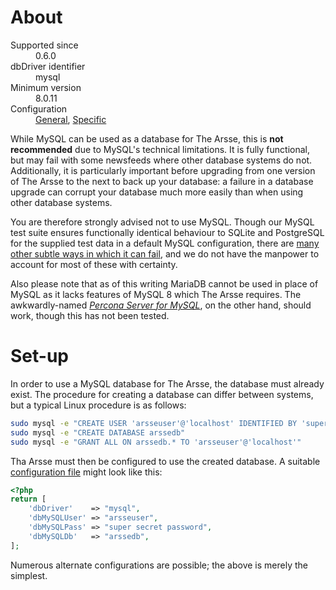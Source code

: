 # About

<dl>
    <dt>Supported since</dt>
        <dd>0.6.0</dd>
    <dt>dbDriver identifier</dt>
        <dd>mysql</dd>
    <dt>Minimum version</dt>
        <dd>8.0.11</dd>
    <dt>Configuration</dt>
        <dd><a href="../Configuration.html#page_Database-settings">General</a>, <a href="../Configuration.html#page_Database-settings-specific-to-MySQL">Specific</a></dd>
</dl>

While MySQL can be used as a database for The Arsse, this is **not recommended** due to MySQL's technical limitations. It is fully functional, but may fail with some newsfeeds where other database systems do not. Additionally, it is particularly important before upgrading from one version of The Arsse to the next to back up your database: a failure in a database upgrade can corrupt your database much more easily than when using other database systems.

You are therefore strongly advised not to use MySQL. Though our MySQL test suite ensures functionally identical behaviour to SQLite and PostgreSQL for the supplied test data in a default MySQL configuration, there are [many other subtle ways in which it can fail](https://grimoire.ca/mysql/choose-something-else), and we do not have the manpower to account for most of these with certainty.

Also please note that as of this writing MariaDB cannot be used in place of MySQL as it lacks features of MySQL 8 which The Arsse requires. The awkwardly-named [_Percona Server for MySQL_](https://www.percona.com/software/mysql-database/percona-server), on the other hand, should work, though this has not been tested.

# Set-up

In order to use a MySQL database for The Arsse, the database must already exist. The procedure for creating a database can differ between systems, but a typical Linux procedure is as follows:

```sh
sudo mysql -e "CREATE USER 'arsseuser'@'localhost' IDENTIFIED BY 'super secret password'"
sudo mysql -e "CREATE DATABASE arssedb"
sudo mysql -e "GRANT ALL ON arssedb.* TO 'arsseuser'@'localhost'"
```

Tha Arsse must then be configured to use the created database. A suitable [configuration file](/en/Getting_Started/Configuration) might look like this:

```php
<?php
return [
    'dbDriver'    => "mysql",
    'dbMySQLUser' => "arsseuser",
    'dbMySQLPass' => "super secret password",
    'dbMySQLDb'   => "arssedb",
];
```

Numerous alternate configurations are possible; the above is merely the simplest.
